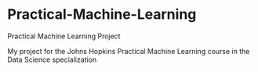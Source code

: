 # Practical-Machine-Learning
Practical Machine Learning Project 

My project for the Johns Hopkins Practical Machine Learning course in the Data Science specialization

